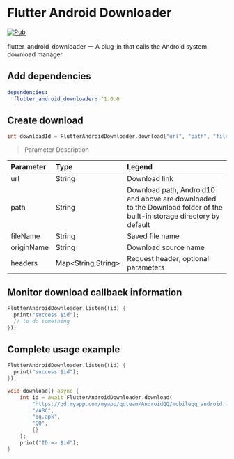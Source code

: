 # Flutter Android Downloader

[![Pub](https://img.shields.io/pub/v/flutter_android_downloader.svg?style=flat-square)](https://pub.dartlang.org/packages/flutter_android_downloader)


flutter_android_downloader 一 A plug-in that calls the Android system download manager

## Add dependencies

```yaml
dependencies:
  flutter_android_downloader: ^1.0.0
```

## Create download

```dart
int downloadId = FlutterAndroidDownloader.download("url", "path", "fileName","originName","headers");
```

> Parameter Description

| Parameter | Type | Legend |
| :-----| :-----| :-----|
| url | String | Download link |
| path | String | Download path, Android10 and above are downloaded to the Download folder of the built-in storage directory by default |
| fileName | String | Saved file name |
| originName | String | Download source name |
| headers | Map<String,String> | Request header, optional parameters |

## Monitor download callback information
```dart
FlutterAndroidDownloader.listen((id) {
  print("success $id");
  // to do something
});
```

## Complete usage example

```dart
FlutterAndroidDownloader.listen((id) {
  print("success $id");
});

void download() async {
    int id = await FlutterAndroidDownloader.download(
        "https://qd.myapp.com/myapp/qqteam/AndroidQQ/mobileqq_android.apk",
        "/ABC",
        "qq.apk",
        "QQ",
        {}
    );
    print("ID => $id");
}

```

